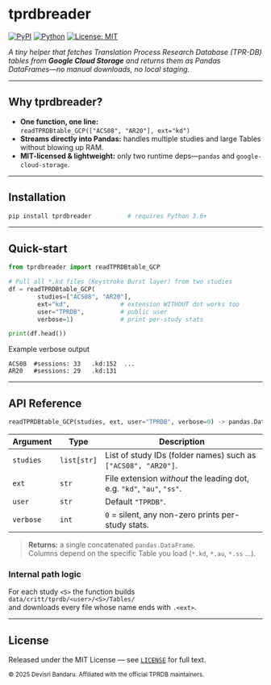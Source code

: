 # tprdbreader

[![PyPI](https://img.shields.io/pypi/v/tprdbreader.svg)](https://pypi.org/project/tprdbreader)
[![Python](https://img.shields.io/pypi/pyversions/tprdbreader.svg)](https://pypi.org/project/tprdbreader)
[![License: MIT](https://img.shields.io/badge/License-MIT-yellow.svg)](LICENSE)

*A tiny helper that fetches Translation Process Research Database (TPR-DB) tables from **Google Cloud Storage** and returns them as Pandas DataFrames—no manual downloads, no local staging.*

---

## Why tprdbreader?

* **One function, one line:**  
    `readTPRDBtable_GCP(["ACS08", "AR20"], ext="kd")`
* **Streams directly into Pandas:** handles multiple studies and large Tables without blowing up RAM.
* **MIT-licensed & lightweight:** only two runtime deps—`pandas` and `google-cloud-storage`.

---

## Installation

```bash
pip install tprdbreader          # requires Python 3.6+
```

---

## Quick-start

```python
from tprdbreader import readTPRDBtable_GCP

# Pull all *.kd files (Keystroke Burst layer) from two studies
df = readTPRDBtable_GCP(
        studies=["ACS08", "AR20"],
        ext="kd",              # extension WITHOUT dot works too
        user="TPRDB",          # public user
        verbose=1)             # print per-study stats

print(df.head())
```

Example verbose output

```
ACS08  #sessions: 33   .kd:152  ...
AR20   #sessions: 29   .kd:131
```

---

## API Reference

```python
readTPRDBtable_GCP(studies, ext, user="TPRDB", verbose=0) -> pandas.DataFrame
```

| Argument | Type | Description |
|----------|------|-------------|
| `studies` | `list[str]` | List of study IDs (folder names) such as `["ACS08", "AR20"]`. |
| `ext` | `str` | File extension *without* the leading dot, e.g. `"kd"`, `"au"`, `"ss"`. |
| `user` | `str` | Default `"TPRDB"`. |
| `verbose` | `int` | `0` = silent, any non-zero prints per-study stats. |

> **Returns:** a single concatenated `pandas.DataFrame`.  
> Columns depend on the specific Table you load (`*.kd`, `*.au`, `*.ss` …).

### Internal path logic

For each study `<S>` the function builds  
`data/critt/tprdb/<user>/<S>/Tables/`  
and downloads every file whose name ends with `.<ext>`.

---


## License

Released under the MIT License — see [`LICENSE`](LICENSE) for full text.

<sub>© 2025 Devisri Bandaru.  Affiliated with the official TPRDB maintainers.</sub>


